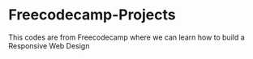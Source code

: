 # Freecodecamp-Projects

This codes are from Freecodecamp where we can learn how to build a Responsive Web Design 
